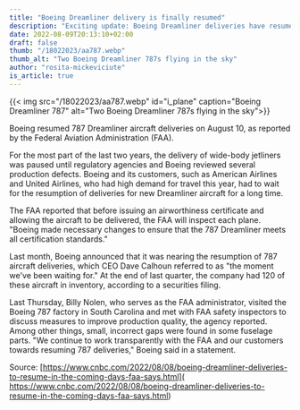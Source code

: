 ```yaml
---
title: "Boeing Dreamliner delivery is finally resumed"
description: "Exciting update: Boeing Dreamliner deliveries have resumed! Discover the reasons behind the grounding of the 787 and how the certification standards were met."
date: 2022-08-09T20:13:10+02:00
draft: false
thumb: "/18022023/aa787.webp"
thumb_alt: "Two Boeing Dreamliner 787s flying in the sky"
author: "rosita-mickeviciute"
is_article: true
---
```

{{< img src="/18022023/aa787.webp" id="i_plane" caption="Boeing Dreamliner 787" alt="Two Boeing Dreamliner 787s flying in the sky">}}

Boeing resumed 787 Dreamliner aircraft deliveries on August 10, as reported by the Federal Aviation Administration (FAA).

For the most part of the last two years, the delivery of wide-body jetliners was paused until regulatory agencies and Boeing reviewed several production defects. Boeing and its customers, such as American Airlines and United Airlines, who had high demand for travel this year, had to wait for the resumption of deliveries for new Dreamliner aircraft for a long time.

The FAA reported that before issuing an airworthiness certificate and allowing the aircraft to be delivered, the FAA will inspect each plane. "Boeing made necessary changes to ensure that the 787 Dreamliner meets all certification standards."

Last month, Boeing announced that it was nearing the resumption of 787 aircraft deliveries, which CEO Dave Calhoun referred to as "the moment we've been waiting for." At the end of last quarter, the company had 120 of these aircraft in inventory, according to a securities filing.

Last Thursday, Billy Nolen, who serves as the FAA administrator, visited the Boeing 787 factory in South Carolina and met with FAA safety inspectors to discuss measures to improve production quality, the agency reported. Among other things, small, incorrect gaps were found in some fuselage parts. "We continue to work transparently with the FAA and our customers towards resuming 787 deliveries," Boeing said in a statement.

Source: [https://www.cnbc.com/2022/08/08/boeing-dreamliner-deliveries-to-resume-in-the-coming-days-faa-says.html]( https://www.cnbc.com/2022/08/08/boeing-dreamliner-deliveries-to-resume-in-the-coming-days-faa-says.html)
